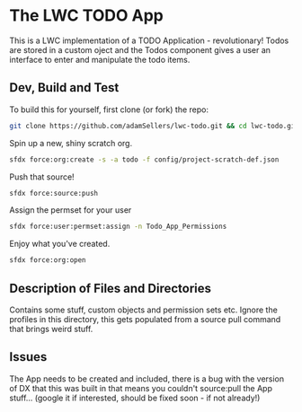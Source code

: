 # The LWC TODO App

This is a LWC implementation of a TODO Application - revolutionary! Todos are stored in a custom oject and the Todos component gives a user an interface to enter and manipulate the todo items.

## Dev, Build and Test

To build this for yourself, first clone (or fork) the repo:

```bash
git clone https://github.com/adamSellers/lwc-todo.git && cd lwc-todo.git
```

Spin up a new, shiny scratch org.

```bash
sfdx force:org:create -s -a todo -f config/project-scratch-def.json
```

Push that source!

```bash
sfdx force:source:push
```

Assign the permset for your user

```bash
sfdx force:user:permset:assign -n Todo_App_Permissions
```

Enjoy what you've created.

```bash
sfdx force:org:open
```

## Description of Files and Directories

Contains some stuff, custom objects and permission sets etc. Ignore the profiles in this directory, this gets populated from a source pull command that brings weird stuff.

## Issues

The App needs to be created and included, there is a bug with the version of DX that this was built in that means you couldn't source:pull the App stuff... (google it if interested, should be fixed soon - if not already!)
